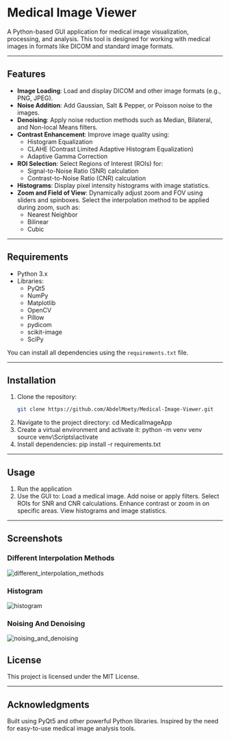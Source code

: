 # Medical Image Viewer

A Python-based GUI application for medical image visualization, processing, and analysis. This tool is designed for working with medical images in formats like DICOM and standard image formats.

---

## **Features**
- **Image Loading**: Load and display DICOM and other image formats (e.g., PNG, JPEG).
- **Noise Addition**: Add Gaussian, Salt & Pepper, or Poisson noise to the images.
- **Denoising**: Apply noise reduction methods such as Median, Bilateral, and Non-local Means filters.
- **Contrast Enhancement**: Improve image quality using:
  - Histogram Equalization
  - CLAHE (Contrast Limited Adaptive Histogram Equalization)
  - Adaptive Gamma Correction
- **ROI Selection**: Select Regions of Interest (ROIs) for:
  - Signal-to-Noise Ratio (SNR) calculation
  - Contrast-to-Noise Ratio (CNR) calculation
- **Histograms**: Display pixel intensity histograms with image statistics.
- **Zoom and Field of View**: Dynamically adjust zoom and FOV using sliders and spinboxes. Select the interpolation method to be applied during zoom, such as:
  - Nearest Neighbor
  - Bilinear
  - Cubic

---

## **Requirements**
- Python 3.x
- Libraries:
  - PyQt5
  - NumPy
  - Matplotlib
  - OpenCV
  - Pillow
  - pydicom
  - scikit-image
  - SciPy

You can install all dependencies using the `requirements.txt` file.

---

## **Installation**
1. Clone the repository:
   ```bash
   git clone https://github.com/AbdelMoety/Medical-Image-Viewer.git
2. Navigate to the project directory:
   cd MedicalImageApp
3. Create a virtual environment and activate it:
   python -m venv venv
   source venv\Scripts\activate
4. Install dependencies:
   pip install -r requirements.txt

---

## **Usage**
1. Run the application
2. Use the GUI to:
   Load a medical image.
   Add noise or apply filters.
   Select ROIs for SNR and CNR calculations.
   Enhance contrast or zoom in on specific areas.
   View histograms and image statistics.

---

## **Screenshots**

### Different Interpolation Methods
![different_interpolation_methods](screenshots/different_interpolation_methods.png)

### Histogram
![histogram](screenshots/histogram.png)

### Noising And Denoising
![noising_and_denoising](screenshots/noising_and_denoising.png)

## **License**
This project is licensed under the MIT License.

---

## **Acknowledgments**
Built using PyQt5 and other powerful Python libraries.
Inspired by the need for easy-to-use medical image analysis tools.
